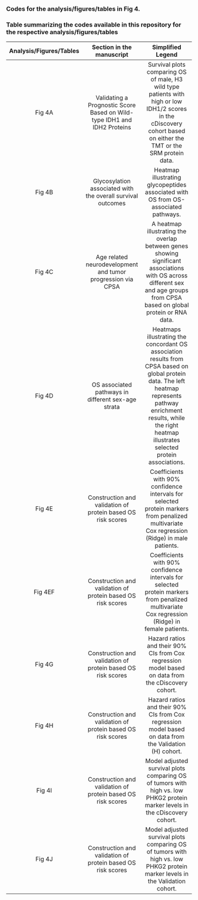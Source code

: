 ### Codes for the analysis/figures/tables in Fig 4\.

### Table summarizing the codes available in this repository for the respective analysis/figures/tables

| Analysis/Figures/Tables | Section in the manuscript | Simplified Legend |
| :---: | :---: | :---: |
| Fig 4A | Validating a Prognostic Score Based on Wild-type IDH1 and IDH2 Proteins | Survival plots comparing OS of male, H3 wild type patients with high or low IDH1/2 scores in the cDiscovery cohort based on either the TMT or the SRM protein data.  |
| Fig 4B | Glycosylation associated with the overall survival outcomes | Heatmap illustrating glycopeptides associated with OS from OS-associated pathways.  |
| Fig 4C | Age related neurodevelopment and tumor progression via CPSA | A heatmap illustrating the overlap between genes showing significant associations with OS across different sex and age groups from CPSA based on global protein or RNA data. |
| Fig 4D | OS associated pathways in different sex-age strata | Heatmaps illustrating the concordant OS association results from CPSA based on global protein data. The left heatmap represents pathway enrichment results, while the right heatmap illustrates selected protein associations.  |
| Fig 4E | Construction and validation of protein based OS risk scores | Coefficients with 90% confidence intervals for selected protein markers from penalized multivariate Cox regression (Ridge) in male patients. |
| Fig 4EF | Construction and validation of protein based OS risk scores | Coefficients with 90% confidence intervals for selected protein markers from penalized multivariate Cox regression (Ridge) in female patients. |
| Fig 4G | Construction and validation of protein based OS risk scores | Hazard ratios and their 90% CIs from Cox regression model  based on data from the cDiscovery cohort.  |
| Fig 4H | Construction and validation of protein based OS risk scores | Hazard ratios and their 90% CIs from Cox regression model  based on data from the Validation (H) cohort.  |
| Fig 4I | Construction and validation of protein based OS risk scores | Model adjusted survival plots comparing OS of tumors with high vs. low PHKG2 protein marker levels in the cDiscovery cohort. |
| Fig 4J | Construction and validation of protein based OS risk scores | Model adjusted survival plots comparing OS of tumors with high vs. low PHKG2 protein marker levels in the Validation cohort. |
